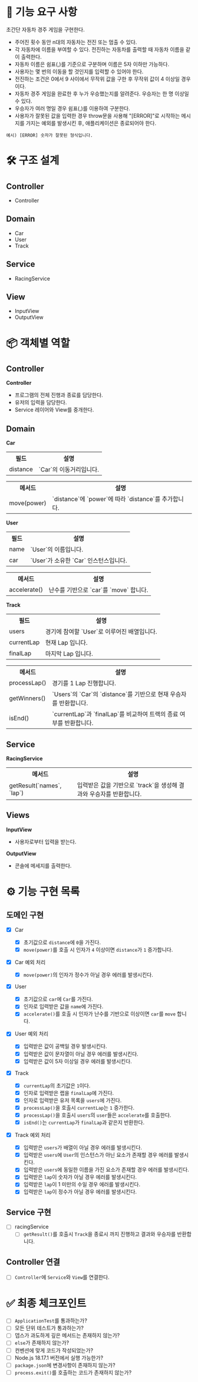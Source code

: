 # 🚀 기능 요구 사항

초간단 자동차 경주 게임을 구현한다.

- 주어진 횟수 동안 n대의 자동차는 전진 또는 멈출 수 있다.
- 각 자동차에 이름을 부여할 수 있다. 전진하는 자동차를 출력할 때 자동차 이름을 같이 출력한다.
- 자동차 이름은 쉼표(,)를 기준으로 구분하며 이름은 5자 이하만 가능하다.
- 사용자는 몇 번의 이동을 할 것인지를 입력할 수 있어야 한다.
- 전진하는 조건은 0에서 9 사이에서 무작위 값을 구한 후 무작위 값이 4 이상일 경우이다.
- 자동차 경주 게임을 완료한 후 누가 우승했는지를 알려준다. 우승자는 한 명 이상일 수 있다.
- 우승자가 여러 명일 경우 쉼표(,)를 이용하여 구분한다.
- 사용자가 잘못된 값을 입력한 경우 throw문을 사용해 "[ERROR]"로 시작하는 메시지를 가지는 예외를 발생시킨 후, 애플리케이션은 종료되어야 한다.

```
예시) [ERROR] 숫자가 잘못된 형식입니다.
```

# 🛠️ 구조 설계

## Controller

- Controller

## Domain

- Car
- User
- Track

## Service

- RacingService

## View

- InputView
- OutputView

# 📦 객체별 역할

## Controller

**Controller**

- 프로그램의 전체 진행과 종료를 담당한다.
- 유저의 입력을 담당한다.
- Service 레이어와 View를 중개한다.

## Domain

**Car**

<table>
  <tr>
    <th>필드</th>
    <th>설명</th>
  </tr>
  <tr>
    <td>distance</td>
    <td>`Car`의 이동거리입니다.</td>
  </tr>
</table>

<table>
  <tr>
    <th>메서드</th>
    <th>설명</th>
  </tr>
  <tr>
    <td>move(power)</td>
    <td>`distance`에 `power`에 따라 `distance`를 추가합니다.</td>
  </tr>
</table>

**User**

<table>
  <tr>
    <th>필드</th>
    <th>설명</th>
  </tr>
  <tr>
    <td>name</td>
    <td>`User`의 이름입니다.</td>
  </tr>
  <tr>
    <td>car</td>
    <td>`User`가 소유한 `Car` 인스턴스입니다.</td>
  </tr>
</table>

<table>
  <tr>
    <th>메서드</th>
    <th>설명</th>
  </tr>
  <tr>
    <td>accelerate()</td>
    <td>난수를 기반으로 `car`를 `move` 합니다.</td>
  </tr>
</table>

**Track**

<table>
  <tr>
    <th>필드</th>
    <th>설명</th>
  </tr>
  <tr>
    <td>users</td>
    <td>경기에 참여할 `User`로 이루어진 배열입니다.</td>
  </tr>
  <tr>
    <td>currentLap</td>
    <td>현재 Lap 입니다.</td>
  </tr>
  <tr>
    <td>finalLap</td>
    <td>마지막 Lap 입니다.</td>
  </tr>
</table>

<table>
  <tr>
    <th>메서드</th>
    <th>설명</th>
  </tr>
  <tr>
    <td>processLap()</td>
    <td>경기를 1 Lap 진행합니다.</td>
  </tr>
  <tr>
    <td>getWinners()</td>
    <td>`Users`의 `Car`의 `distance`를 기반으로 현재 우승자를 반환합니다.</td>
  </tr>
  <tr>
    <td>isEnd()</td>
    <td>`currentLap`과 `finalLap`를 비교하여 트랙의 종료 여부를 반환합니다.</td>
  </tr>
</table>

## Service

**RacingService**

<table>
  <tr>
    <th>메서드</th>
    <th>설명</th>
  </tr>
  <tr>
    <td>getResult(`names`, `lap`)</td>
    <td>입력받은 값을 기반으로 `track`을 생성해 결과와 우승자를 반환합니다.</td>
  </tr>
</table>

## Views

**InputView**

- 사용자로부터 입력을 받는다.

**OutputView**

- 콘솔에 메세지를 출력한다.

# ⚙️ 기능 구현 목록

## 도메인 구현

- [x] Car

  - [x] 초기값으로 `distance`에 `0`을 가진다.
  - [x] `move(power)`를 호출 시 인자가 `4` 이상이면 `distance`가 `1` 증가합니다.

- [x] Car 예외 처리

  - [x] `move(power)`의 인자가 정수가 아닐 경우 에러를 발생시킨다.

- [x] User

  - [x] 초기값으로 `car`에 `Car`를 가진다.
  - [x] 인자로 입력받은 값을 `name`에 가진다.
  - [x] `accelerate()`를 호출 시 인자가 난수를 기반으로 이상이면 `car`를 `move` 합니다.

- [x] User 예외 처리

  - [x] 입력받은 값이 공백일 경우 발생시킨다.
  - [x] 입력받은 값이 문자열이 아닐 경우 에러를 발생시킨다.
  - [x] 입력받은 값이 5자 이상일 경우 에러를 발생시킨다.

- [x] Track

  - [x] `currentLap`의 초기값은 `1`이다.
  - [x] 인자로 입력받은 랩을 `finalLap`에 가진다.
  - [x] 인자로 입력받은 유저 목록을 `users`에 가진다.
  - [x] `processLap()`을 호출시 `currentLap`는 `1` 증가한다.
  - [x] `processLap()`을 호출시 `users`의 `user`들은 `accelerate`를 호출한다.
  - [x] `isEnd()`는 `currentLap`가 `finalLap`과 같은지 반환한다.

- [x] Track 예외 처리

  - [x] 입력받은 `users`가 배열이 아닐 경우 에러를 발생시킨다.
  - [x] 입력받은 `users`에 `User`의 인스턴스가 아닌 요소가 존재할 경우 에러를 발생시킨다.
  - [x] 입력받은 `users`에 동일한 이름을 가진 요소가 존재할 경우 에러를 발생시킨다.
  - [x] 입력받은 `lap`이 숫자가 아닐 경우 에러를 발생시킨다.
  - [x] 입력받은 `lap`이 1 미만의 수일 경우 에러를 발생시킨다.
  - [x] 입력받은 `lap`이 정수가 아닐 경우 에러를 발생시킨다.

## Service 구현

- [ ] racingService
  - [ ] `getResult()`를 호출시 `Track`을 종료시 까지 진행하고 결과와 우승자를 반환합니다.

## Controller 연결

- [ ] `Controller`에 `Service`와 `View`를 연결한다.

# ✅ 최종 체크포인트

- [ ] `ApplicationTest`를 통과하는가?
- [ ] 모든 단위 테스트가 통과하는가?
- [ ] 뎁스가 과도하게 깊은 메서드는 존재하지 않는가?
- [ ] `else`가 존재하지 않는가?
- [ ] 컨벤션에 맞게 코드가 작성되었는가?
- [ ] Node.js 18.17.1 버전에서 실행 가능한가?
- [ ] `package.json`에 변경사항이 존재하지 않는가?
- [ ] `process.exit()`를 호출하는 코드가 존재하지 않는가?
